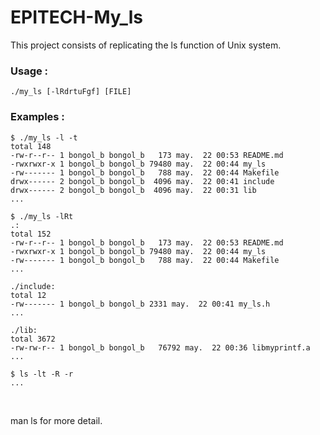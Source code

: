 # EPITECH-My_ls

This project consists of replicating the ls function of Unix system.

### Usage :

```
./my_ls [-lRdrtuFgf] [FILE]
```

### Examples :

```
$ ./my_ls -l -t
total 148
-rw-r--r-- 1 bongol_b bongol_b   173 may.  22 00:53 README.md
-rwxrwxr-x 1 bongol_b bongol_b 79480 may.  22 00:44 my_ls
-rw------- 1 bongol_b bongol_b   788 may.  22 00:44 Makefile
drwx------ 2 bongol_b bongol_b  4096 may.  22 00:41 include
drwx------ 2 bongol_b bongol_b  4096 may.  22 00:31 lib
...
```

```
$ ./my_ls -lRt
.:
total 152
-rw-r--r-- 1 bongol_b bongol_b   173 may.  22 00:53 README.md
-rwxrwxr-x 1 bongol_b bongol_b 79480 may.  22 00:44 my_ls
-rw------- 1 bongol_b bongol_b   788 may.  22 00:44 Makefile
...

./include:
total 12
-rw------- 1 bongol_b bongol_b 2331 may.  22 00:41 my_ls.h
...

./lib:
total 3672
-rw-rw-r-- 1 bongol_b bongol_b   76792 may.  22 00:36 libmyprintf.a
...
```

```
$ ls -lt -R -r
...
```

<br>

man ls for more detail.
